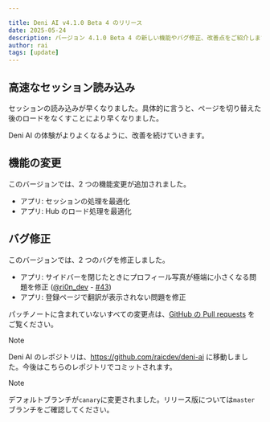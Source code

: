 ```yaml
---

title: Deni AI v4.1.0 Beta 4 のリリース
date: 2025-05-24
description: バージョン 4.1.0 Beta 4 の新しい機能やバグ修正、改善点をご紹介します。
author: rai
tags: [update]
---
```


## 高速なセッション読み込み

セッションの読み込みが早くなりました。具体的に言うと、ページを切り替えた後のロードをなくすことにより早くなりました。

Deni AI の体験がよりよくなるように、改善を続けていきます。

## 機能の変更

このバージョンでは、2 つの機能変更が追加されました。

- アプリ: セッションの処理を最適化
- アプリ: Hub のロード処理を最適化

## バグ修正

このバージョンでは、2 つのバグを修正しました。

- アプリ: サイドバーを閉じたときにプロフィール写真が極端に小さくなる問題を修正 ([@ri0n_dev](https://github.com/ri0n_dev) - [#43](https://github.com/raicdev/deni-ai/pull/43))
- アプリ: 登録ページで翻訳が表示されない問題を修正

パッチノートに含まれていないすべての変更点は、[GitHub の Pull requests](https://github.com/raicdev/deni-ai/pull/47) をご覧ください。

> [!NOTE]
> Deni AI のレポジトリは、https://github.com/raicdev/deni-ai に移動しました。今後はこちらのレポジトリでコミットされます。

> [!NOTE]
> デフォルトブランチが``canary``に変更されました。リリース版については``master``ブランチをご確認してください。

